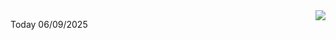 <img align="right" src="https://media.giphy.com/media/M9gbBd9nbDrOTu1Mqx/giphy.gif">


Today 06/09/2025
